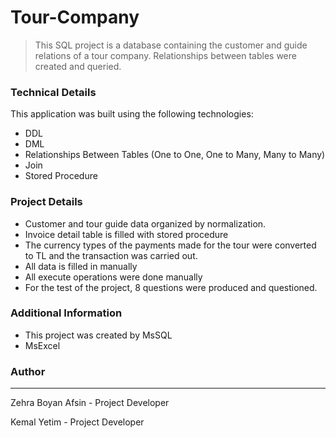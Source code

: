 # Tour-Company 

>This SQL project is a database containing the customer 
>and guide relations of a tour company.
>Relationships between tables were created and queried.


### Technical Details

This application was built using the following technologies:

- DDL
- DML
- Relationships Between Tables (One to One, One to Many, Many to Many)
- Join
- Stored Procedure

### Project Details
- Customer and tour guide data organized by normalization.
- Invoice detail table is filled with stored procedure
- The currency types of the payments made for the tour were converted to TL and the transaction was carried out.
- All data is filled in manually
- All execute operations were done manually
- For the test of the project, 8 questions were produced and questioned.


### Additional Information
- This project was created by MsSQL
- MsExcel

### Author
---
Zehra Boyan Afsin - Project Developer

Kemal Yetim - Project Developer
